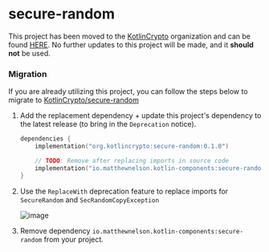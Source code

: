 # secure-random

This project has been moved to the [KotlinCrypto][1] organization 
and can be found [HERE][2]. No further updates to this project 
will be made, and it **should not** be used.

### Migration

If you are already utilizing this project, you can follow the steps below 
to migrate to [KotlinCrypto/secure-random][2]

1. Add the replacement dependency + update this project's dependency to the 
   latest release (to bring in the `Deprecation` notice).
   ```kotlin
   dependencies {
       implementation("org.kotlincrypto:secure-random:0.1.0")
   
       // TODO: Remove after replacing imports in source code
       implementation("io.matthewnelson.kotlin-components:secure-random:0.1.3")
   }
   ```
2. Use the `ReplaceWith` deprecation feature to replace imports for `SecureRandom` and `SecRandomCopyException`

   ![image](https://user-images.githubusercontent.com/44778092/223445774-3dd67218-9d6e-446e-be80-643b4d0282db.png)

3. Remove dependency `io.matthewnelson.kotlin-components:secure-random` from your project.

[1]: https://github.com/KotlinCrypto/
[2]: https://github.com/KotlinCrypto/secure-random
